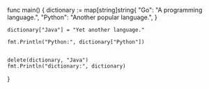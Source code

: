 
func main() {
    dictionary := map[string]string{
        "Go":     "A programming language.",
        "Python": "Another popular language.",
    }

    dictionary["Java"] = "Yet another language."

    fmt.Println("Python:", dictionary["Python"])


    delete(dictionary, "Java")
    fmt.Println("dictionary:", dictionary)
}
